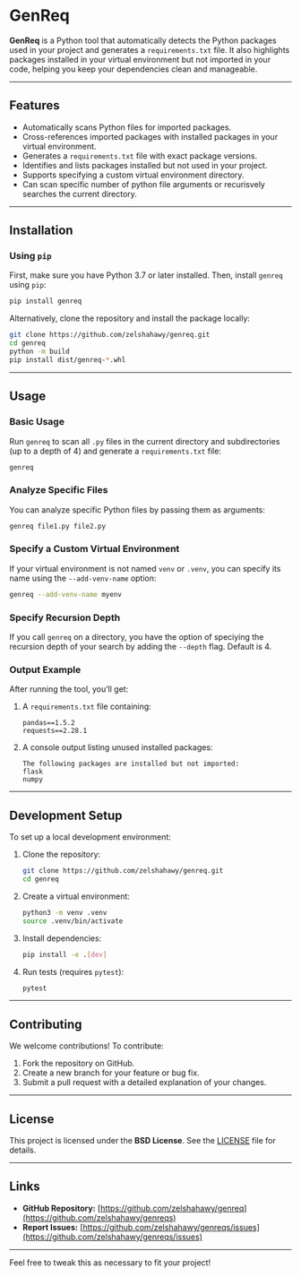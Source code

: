 
# GenReq

**GenReq** is a Python tool that automatically detects the Python packages used in your project and generates a `requirements.txt` file. It also highlights packages installed in your virtual environment but not imported in your code, helping you keep your dependencies clean and manageable.

---

## Features

- Automatically scans Python files for imported packages.
- Cross-references imported packages with installed packages in your virtual environment.
- Generates a `requirements.txt` file with exact package versions.
- Identifies and lists packages installed but not used in your project.
- Supports specifying a custom virtual environment directory.
- Can scan specific number of python file arguments or recurisvely searches the current directory. 

---

## Installation

### Using `pip`
First, make sure you have Python 3.7 or later installed. Then, install `genreq` using `pip`:

```bash
pip install genreq
```

Alternatively, clone the repository and install the package locally:

```bash
git clone https://github.com/zelshahawy/genreq.git
cd genreq
python -m build
pip install dist/genreq-*.whl
```

---

## Usage

### Basic Usage

Run `genreq` to scan all `.py` files in the current directory and subdirectories (up to a depth of 4) and generate a `requirements.txt` file:

```bash
genreq
```

### Analyze Specific Files

You can analyze specific Python files by passing them as arguments:

```bash
genreq file1.py file2.py
```

### Specify a Custom Virtual Environment

If your virtual environment is not named `venv` or `.venv`, you can specify its name using the `--add-venv-name` option:

```bash
genreq --add-venv-name myenv
```
### Specify Recursion Depth


If you call `genreq` on a directory, you have the option of speciying the recursion depth of your search by adding the `--depth` flag. Default is 4.


### Output Example

After running the tool, you’ll get:
1. A `requirements.txt` file containing:
   ```
   pandas==1.5.2
   requests==2.28.1
   ```
2. A console output listing unused installed packages:
   ```
   The following packages are installed but not imported:
   flask
   numpy
   ```

---

## Development Setup

To set up a local development environment:

1. Clone the repository:
   ```bash
   git clone https://github.com/zelshahawy/genreq.git
   cd genreq
   ```

2. Create a virtual environment:
   ```bash
   python3 -m venv .venv
   source .venv/bin/activate
   ```

3. Install dependencies:
   ```bash
   pip install -e .[dev]
   ```

4. Run tests (requires `pytest`):
   ```bash
   pytest
   ```

---

## Contributing

We welcome contributions! To contribute:

1. Fork the repository on GitHub.
2. Create a new branch for your feature or bug fix.
3. Submit a pull request with a detailed explanation of your changes.

---

## License

This project is licensed under the **BSD License**. See the [LICENSE](LICENSE) file for details.

---

## Links

- **GitHub Repository:** [https://github.com/zelshahawy/genreq](https://github.com/zelshahawy/genreqs)
- **Report Issues:** [https://github.com/zelshahawy/genreqs/issues](https://github.com/zelshahawy/genreqs/issues)

---

Feel free to tweak this as necessary to fit your project!
